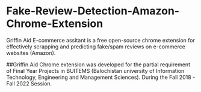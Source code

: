 # Fake-Review-Detection-Amazon-Chrome-Extension

Griffin Aid E-commerce assitant is a free open-source chrome extension for effectively scrapping
and predicting fake/spam reviews on e-commerce websites (Amazon).


##Griffin Aid Chrome extension was developed for the partial requirement of Final Year Projects in BUITEMS (Balochistan university of
Information Technology, Engineering and Management Sciences). During the Fall 2018 - Fall 2022 Session. 

